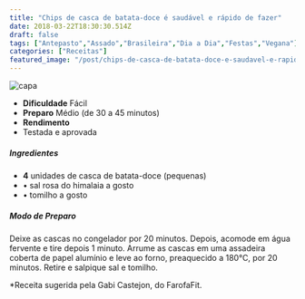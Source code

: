 ```yaml
---
title: "Chips de casca de batata-doce é saudável e rápido de fazer"
date: 2018-03-22T18:30:30.514Z
draft: false
tags: ["Antepasto","Assado","Brasileira","Dia a Dia","Festas","Vegana"]
categories: ["Receitas"]
featured_image: "/post/chips-de-casca-de-batata-doce-e-saudavel-e-rapido-de-fazer.cb11aaf0.jpg"
---
```


![capa](/post/chips-de-casca-de-batata-doce-e-saudavel-e-rapido-de-fazer.cb11aaf0.jpg)

*   **Dificuldade** Fácil
*   **Preparo** Médio (de 30 a 45 minutos)
*   **Rendimento**
*   Testada e aprovada
    

##### Ingredientes

*   **4** unidades de casca de batata-doce (pequenas)
*   • sal rosa do himalaia a gosto
*   • tomilho a gosto

##### Modo de Preparo

Deixe as cascas no congelador por 20 minutos. Depois, acomode em água fervente e tire depois 1 minuto. Arrume as cascas em uma assadeira coberta de papel alumínio e leve ao forno, preaquecido a 180°C, por 20 minutos. Retire e salpique sal e tomilho.

*Receita sugerida pela Gabi Castejon, do FarofaFit.
